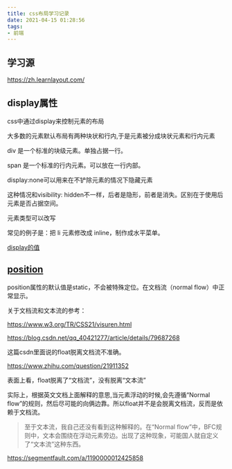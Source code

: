 ```yaml
---
title: css布局学习记录
date: 2021-04-15 01:28:56
tags:
- 前端
---
```

## 学习源

https://zh.learnlayout.com/

## display属性

css中通过display来控制元素的布局

大多数的元素默认布局有两种块状和行内,于是元素被分成块状元素和行内元素

div 是一个标准的块级元素。单独占据一行。

span 是一个标准的行内元素。可以放在一行内部。

display:none可以用来在不铲除元素的情况下隐藏元素

这种情况和visibility: hidden不一样，后者是隐形，前者是消失。区别在于使用后元素是否占据空间。

元素类型可以改写

常见的例子是：把 li 元素修改成 inline，制作成水平菜单。

[display的值](https://developer.mozilla.org/en-US/docs/Web/CSS/display)

## [position](https://zh.learnlayout.com/position.html)

position属性的默认值是static，不会被特殊定位。在文档流（normal flow）中正常显示。

关于文档流和文本流的参考：

https://www.w3.org/TR/CSS21/visuren.html

https://blog.csdn.net/qq_40421277/article/details/79687268

这篇csdn里面说的float脱离文档流不准确。

https://www.zhihu.com/question/21911352

表面上看，float脱离了“文档流”，没有脱离“文本流”

实际上，根据英文文档上面解释的意思,当元素浮动的时候,会先遵循“Normal flow”的规则，然后尽可能的向俩边靠。所以float并不是会脱离文档流，反而是依赖于文档流。

> 至于文本流，我自己还没有看到这种解释的。在“Normal flow”中，BFC规则中，文本会围绕在浮动元素旁边。出现了这种现象，可能国人就自定义了“文本流”这种东西。

https://segmentfault.com/a/1190000012425858







